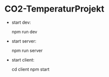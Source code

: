 # CO2-TemperaturProjekt

- start dev:

  npm run dev
- start server: 

  npm run server
- start client:

  cd client
  npm start
